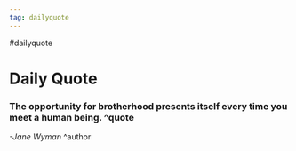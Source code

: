```yaml
---
tag: dailyquote
---
```


#dailyquote

# Daily Quote

### The opportunity for brotherhood presents itself every time you meet a human being. ^quote
*-Jane Wyman* ^author
